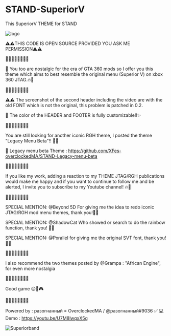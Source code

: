 # STAND-SuperiorV
This SuperiorV THEME for STAND

![logo](https://user-images.githubusercontent.com/130534944/231552107-257db78a-1d2d-49ba-bbc2-4f5dbf61ea7a.png)

⚠️⚠️THIS CODE IS OPEN SOURCE PROVIDED YOU ASK ME PERMISSION⚠️⚠️

🚧🚧🚧🚧🚧🚧🚧🚧

💎 You too are nostalgic for the era of GTA 360 mods so I offer you this theme which aims to best resemble the original menu (Superior V) on xbox 360 JTAG.🔥🧨

🚧🚧🚧🚧🚧🚧🚧🚧

⚠️⚠️ The screenshot of the second header including the video are with the old FONT which is not the original, this problem is patched in 0.2.

💎 The color of the HEADER and FOOTER is fully customizable!!✨

🚧🚧🚧🚧🚧🚧🚧🚧

You are still looking for another iconic RGH theme, I posted the theme "Legacy Menu Beta"!! 🐍✅

💎 Legacy menu beta Theme : 
https://github.com/XFes-overclockedMA/STAND-Legacy-menu-beta

🚧🚧🚧🚧🚧🚧🚧🚧

If you like my work, adding a reaction to my THEME JTAG/RGH publications
would make me happy and if you want to continue to follow me and be alerted, 
I invite you to subscribe to my Youtube channel! 🔥🧨

🚧🚧🚧🚧🚧🚧🚧🚧

SPECIAL MENTION: @Beyond 5D For giving me the idea to redo iconic JTAG/RGH mod menu themes, thank you!💪🔥

SPECIAL MENTION: @ShadowCat Who showed or search to do the rainbow function, thank you! 💪🔥

SPECIAL MENTION: @Pxrallel  for giving me the original SVT font, thank you! 💪🔥

🚧🚧🚧🚧🚧🚧🚧🚧

I also recommend the two themes posted by @Grampa : "African Engine", for even more nostalgia

🚧🚧🚧🚧🚧🚧🚧🚧

Good game 😉🚀🎮

🚧🚧🚧🚧🚧🚧🚧🚧

Powered by : разогнанный = OverclockedMA / @разогнанный#9036 ✅ 
💻 Demo : https://youtu.be/U7M8lwqxX5g

![Superiorband](https://user-images.githubusercontent.com/130534944/231552097-1248b8cc-93dd-48cc-ab67-0aafd60bd261.png)
